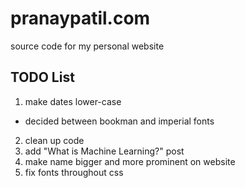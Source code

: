 # pranaypatil.com
source code for my personal website

## TODO List
1. make dates lower-case
* decided between bookman and imperial fonts
2. clean up code
3. add "What is Machine Learning?" post
4. make name bigger and more prominent on website
5. fix fonts throughout css
